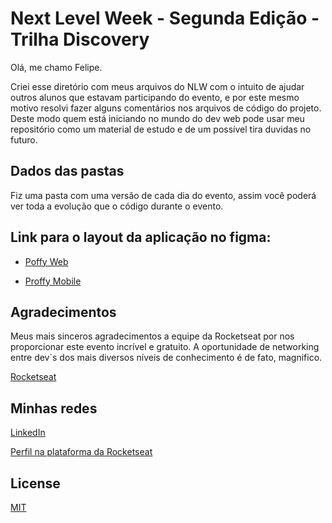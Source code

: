 # Next Level Week - Segunda Edição - Trilha Discovery 

Olá, me chamo Felipe.

Criei esse diretório com meus arquivos do NLW com o intuito de ajudar outros alunos que estavam participando do evento, e por este mesmo motivo resolvi fazer alguns comentários nos arquivos de código do projeto. Deste modo quem está iniciando no mundo do dev web pode usar meu repositório como um material de estudo e de um possível tira duvidas no futuro.

## Dados das pastas

Fiz uma pasta com uma versão de cada dia do evento, assim você poderá ver toda a evolução que o código durante o evento.

## Link para o layout da aplicação no figma:
- [Poffy Web](https://www.figma.com/file/XhAeQ4LwzAMr07ueDlOr6F/Proffy-Web-(Copy)?node-id=0%3A1)

- [Proffy Mobile](https://www.figma.com/file/GvLxjmpijcOhuDgUYY4phI/Proffy-Mobile-(Copy)?node-id=0%3A1) 

## Agradecimentos

Meus mais sinceros agradecimentos a equipe da Rocketseat por nos proporcionar este evento incrível e gratuito. A oportunidade de networking entre dev`s dos mais diversos níveis de conhecimento é de fato, magnifico.


[Rocketseat](https://rocketseat.com.br) 

## Minhas redes

[LinkedIn](https://www.linkedin.com/in/feliperodrigues-/) 

[Perfil na plataforma da Rocketseat](https://app.rocketseat.com.br/me/felipe-rodrigues-1595582834)

## License
[MIT](https://choosealicense.com/licenses/mit/)